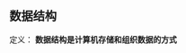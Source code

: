 
数据结构
--
定义：
**数据结构是计算机存储和组织数据的方式**


<!--stackedit_data:
eyJoaXN0b3J5IjpbLTIyMjI2NDQ2OSw5MzM4OTgyOTVdfQ==
-->